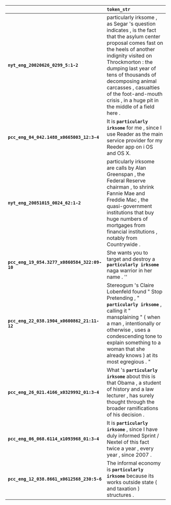 |                                              | `token_str`                                                                                                                                                                                                                                                                                                                                     |
|:---------------------------------------------|:------------------------------------------------------------------------------------------------------------------------------------------------------------------------------------------------------------------------------------------------------------------------------------------------------------------------------------------------|
| **`nyt_eng_20020626_0299_5:1-2`**            | particularly irksome , as Segar 's question indicates , is the fact that the asylum center proposal comes fast on the heels of another indignity visited on Throckmorton : the dumping last year of tens of thousands of decomposing animal carcasses , casualties of the foot-and-mouth crisis , in a huge pit in the middle of a field here . |
| **`pcc_eng_04_042.1488_x0665003_12:3-4`**    | It is __`particularly irksome`__ for me , since I use Reader as the main service provider for my Reeder app on i OS and OS X.                                                                                                                                                                                                                   |
| **`nyt_eng_20051015_0024_62:1-2`**           | particularly irksome are calls by Alan Greenspan , the Federal Reserve chairman , to shrink Fannie Mae and Freddie Mac , the quasi-government institutions that buy huge numbers of mortgages from financial institutions , notably from Countrywide .                                                                                          |
| **`pcc_eng_19_054.3277_x0860584_322:09-10`** | She wants you to target and destroy a __`particularly irksome`__ naga warrior in her name . ''                                                                                                                                                                                                                                                  |
| **`pcc_eng_22_038.1904_x0600862_21:11-12`**  | Stereogum 's Claire Lobenfeld found " Stop Pretending , " __`particularly irksome`__ , calling it " mansplaining " ( when a man , intentionally or otherwise , uses a condescending tone to explain something to a woman that she already knows ) at its most egregious . "                                                                     |
| **`pcc_eng_26_021.4166_x0329992_01:3-4`**    | What 's __`particularly irksome`__ about this is that Obama , a student of history and a law lecturer , has surely thought through the broader ramifications of his decision .                                                                                                                                                                  |
| **`pcc_eng_06_068.6114_x1093968_01:3-4`**    | It is __`particularly irksome`__ , since I have duly informed Sprint / Nextel of this fact twice a year , every year , since 2007 .                                                                                                                                                                                                             |
| **`pcc_eng_12_038.8661_x0612568_230:5-6`**   | The informal economy is __`particularly irksome`__ because its works outside state ( and taxation ) structures .                                                                                                                                                                                                                                |